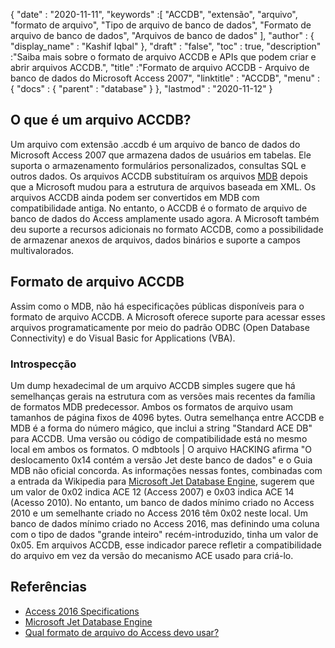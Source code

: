 {
  "date" : "2020-11-11",
  "keywords" :[ "ACCDB", "extensão", "arquivo", "formato de arquivo", "Tipo de arquivo de banco de dados", "Formato de arquivo de banco de dados", "Arquivos de banco de dados" ],
  "author" : {
    "display_name" : "Kashif Iqbal"
},
  "draft" : "false",
  "toc" : true,
  "description" :"Saiba mais sobre o formato de arquivo ACCDB e APIs que podem criar e abrir arquivos ACCDB.",
  "title" :"Formato de arquivo ACCDB - Arquivo de banco de dados do Microsoft Access 2007",
  "linktitle" : "ACCDB",
  "menu" : {
    "docs" : {
      "parent" : "database"
}
},
  "lastmod" : "2020-11-12"
}

## O que é um arquivo ACCDB?

Um arquivo com extensão .accdb é um arquivo de banco de dados do Microsoft Access 2007 que armazena dados de usuários em tabelas. Ele suporta o armazenamento formulários personalizados, consultas SQL e outros dados. Os arquivos ACCDB substituíram os arquivos [MDB](/pt/database/mdb/) depois que a Microsoft mudou para a estrutura de arquivos baseada em XML. Os arquivos ACCDB ainda podem ser convertidos em MDB com compatibilidade antiga. No entanto, o ACCDB é o formato de arquivo de banco de dados do Access amplamente usado agora. A Microsoft também deu suporte a recursos adicionais no formato ACCDB, como a possibilidade de armazenar anexos de arquivos, dados binários e suporte a campos multivalorados.

## Formato de arquivo ACCDB

Assim como o MDB, não há especificações públicas disponíveis para o formato de arquivo ACCDB. A Microsoft oferece suporte para acessar esses arquivos programaticamente por meio do padrão ODBC (Open Database Connectivity) e do Visual Basic for Applications (VBA).

### Introspecção

Um dump hexadecimal de um arquivo ACCDB simples sugere que há semelhanças gerais na estrutura com as versões mais recentes da família de formatos MDB predecessor. Ambos os formatos de arquivo usam tamanhos de página fixos de 4096 bytes. Outra semelhança entre ACCDB e MDB é a forma do número mágico, que inclui a string "Standard ACE DB" para ACCDB. Uma versão ou código de compatibilidade está no mesmo local em ambos os formatos. O mdbtools | O arquivo HACKING afirma "O deslocamento 0x14 contém a versão Jet deste banco de dados" e o Guia MDB não oficial concorda. As informações nessas fontes, combinadas com a entrada da Wikipedia para [Microsoft Jet Database Engine](https://en.wikipedia.org/wiki/Microsoft_Jet_Database_Engine), sugerem que um valor de 0x02 indica ACE 12 (Access 2007) e 0x03 indica ACE 14 (Acesso 2010). No entanto, um banco de dados mínimo criado no Access 2010 e um semelhante criado no Access 2016 têm 0x02 neste local. Um banco de dados mínimo criado no Access 2016, mas definindo uma coluna com o tipo de dados "grande inteiro" recém-introduzido, tinha um valor de 0x05. Em arquivos ACCDB, esse indicador parece refletir a compatibilidade do arquivo em vez da versão do mecanismo ACE usado para criá-lo.

## Referências

* [Access 2016 Specifications](https://support.microsoft.com/en-us/office/access-specifications-0cf3c66f-9cf2-4e32-9568-98c1025bb47c)
* [Microsoft Jet Database Engine](https://en.wikipedia.org/wiki/Microsoft_Jet_Database_Engine)
* [Qual formato de arquivo do Access devo usar?](https://support.microsoft.com/en-us/office/which-access-file-format-should-i-use-012d9ab3-d14c-479e-b617-be66f9070b41)

